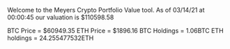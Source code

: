 Welcome to the Meyers Crypto Portfolio Value tool. 
As of 03/14/21 at 00:00:45 our valuation is $110598.58 

BTC Price = $60949.35
 ETH Price = $1896.16
BTC Holdings = 1.06BTC
 ETH holdings = 24.255477532ETH 
